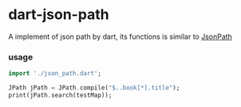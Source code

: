 # dart-json-path
A implement of json path by dart, its functions is similar to [JsonPath](https://github.com/json-path/JsonPath)
### usage

```dart
import './json_path.dart';

JPath jPath = JPath.compile("$..book[*].title");
print(jPath.search(testMap));

```
